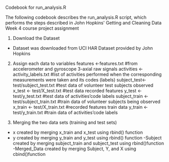 Codebook for run_analysis.R 

The following codebook describes the run_analysis.R script, which performs the steps described in John Hopkins' Getting and Cleaning Data Week 4 course project assignment

1. Download the Dataset
- Dataset was downloaded from UCI HAR Dataset provided by John Hopkins

2. Assign each data to variables
features <-features.txt 
#from accelerometer and gyroscope 3-axial raw signals
activities <-activity_labels.txt 
#list of activities performed when the corresponding measurements were taken and its codes (labels) 
subject_test<-test/subject_test.txt 
#test data of volunteer test subjects observed
x_test <- test/X_test.txt
#test data recorded features
y_test <- test/y_test.txt
#test data of activities’code labels
subject_train <- test/subject_train.txt
#train data of volunteer subjects being observed
x_train <- test/X_train.txt
#recorded features train data
y_train <- test/y_train.txt
#train data of activities’code labels

3. Merging the two data sets (training and test sets) 
- x created by merging x_train and x_test using rbind() function
- y created by merging y_train and y_test using rbind() function
-Subject created by merging subject_train and subject_test using rbind()function
-Merged_Data created by merging Subject, Y, and X using cbind()function


